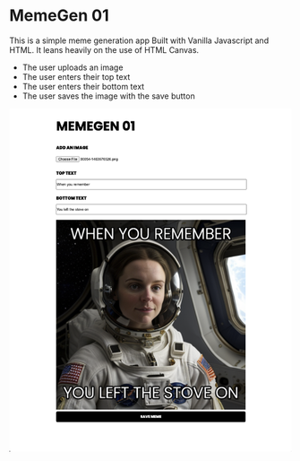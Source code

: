 # MemeGen 01

This is a simple meme generation app Built with Vanilla Javascript and HTML. It leans heavily on the use of HTML Canvas.

- The user uploads an image
- The user enters their top text
- The user enters their bottom text
- The user saves the image with the save button

![MemeGen01 screenshot](https://github.com/FitzroyWoodruff/MemeGen01/blob/main/ScreenshotMemeGen01.png?raw=true)
